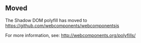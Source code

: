 ## Moved 

The Shadow DOM polyfill has moved to https://github.com/webcomponents/webcomponentsjs

For more information, see: http://webcomponents.org/polyfills/

